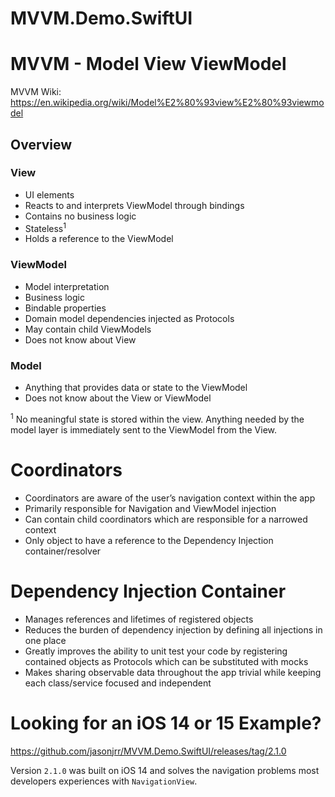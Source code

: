 # MVVM.Demo.SwiftUI
 
# MVVM - Model View ViewModel
MVVM Wiki: https://en.wikipedia.org/wiki/Model%E2%80%93view%E2%80%93viewmodel

## Overview
### View
- UI elements
- Reacts to and interprets ViewModel through bindings 
- Contains no business logic
- Stateless<sup>1</sup>
- Holds a reference to the ViewModel

### ViewModel
- Model interpretation 
- Business logic 
- Bindable properties
- Domain model dependencies injected as Protocols 
- May contain child ViewModels 
- Does not know about View

### Model
- Anything that provides data or state to the ViewModel
- Does not know about the View or ViewModel

<sup>1</sup> No meaningful state is stored within the view. Anything needed by the model layer is immediately sent to the ViewModel from the View.

# Coordinators
- Coordinators are aware of the user’s navigation context within the app
- Primarily responsible for Navigation and ViewModel injection
- Can contain child coordinators which are responsible for a narrowed context
- Only object to have a reference to the Dependency Injection container/resolver

# Dependency Injection Container
- Manages references and lifetimes of registered objects 
- Reduces the burden of dependency injection by defining all injections in one place 
- Greatly improves the ability to unit test your code by registering contained objects as Protocols which can be substituted with mocks
- Makes sharing observable data throughout the app trivial while keeping each class/service focused and independent

# Looking for an iOS 14 or 15 Example?
https://github.com/jasonjrr/MVVM.Demo.SwiftUI/releases/tag/2.1.0

Version `2.1.0` was built on iOS 14 and solves the navigation problems most developers experiences with `NavigationView`.  
